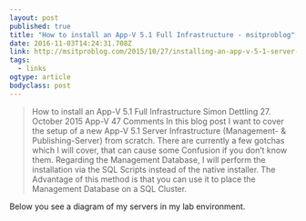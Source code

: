 ```yaml
---
layout: post 
published: true 
title: "How to install an App-V 5.1 Full Infrastructure - msitproblog" 
date: 2016-11-03T14:24:31.708Z 
link: http://msitproblog.com/2015/10/27/installing-an-app-v-5-1-server-infrastructure/ 
tags:
  - links
ogtype: article 
bodyclass: post 
---
```


> How to install an App-V 5.1 Full Infrastructure Simon Dettling  27. October 2015  App-V  47 Comments
In this blog post I want to cover the setup of a new App-V 5.1 Server Infrastructure (Management- & Publishing-Server) from scratch. There are currently a few gotchas which I will cover, that can cause some Confusion if you don’t know them. Regarding the Management Database, I will perform the installation via the SQL Scripts instead of the native installer. The Advantage of this method is that you can use it to place the Management Database on a SQL Cluster.

Below you see a diagram of my servers in my lab environment.
